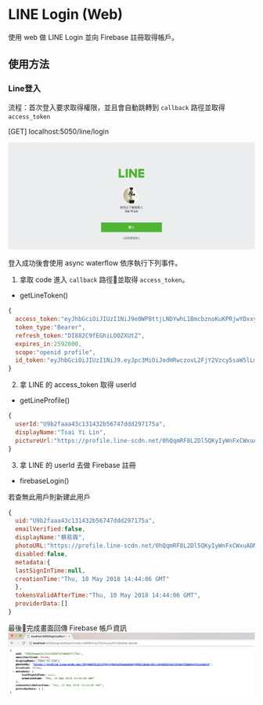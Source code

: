 # LINE Login (Web)
使用 web 做 LINE Login 並向 Firebase 註冊取得帳戶。


## 使用方法

### Line登入
流程：首次登入要求取得權限，並且會自動跳轉到 `callback` 路徑並取得 `access_token`


[GET] localhost:5050/line/login

<img src="screenshot/img01.png">

登入成功後會使用 async waterflow 依序執行下列事件。

1. 拿取 code 進入 `callback` 路徑並取得 `access_token`。
- getLineToken()

```js
{
  access_token:"eyJhbGciOiJIUzI1NiJ9e0WP8ttjLNDYwhL1BmcbznoKuKPRjwYDxxy3_w-EkeFaQlIZ9WszGkUkI3PGZQZ8vmrZUjWChLNsI6gXykgQEW0E16651dUYUDDGESZ4zyAp8mJcMIDSp2JnmxtKaWuTQBwb6blbUTIMVUCobcgczoVOcDc9Z_Tezl3dQL78XeA.llhQefBtlqFhPAjXdjqxbkrQ9npNkucIV_cYxFpfMhQ",
  token_type:"Bearer",
  refresh_token:"DI882C9fEGhiLOOZXUtZ",
  expires_in:2592000,
  scope:"openid profile",
  id_token:"eyJhbGciOiJIUzI1NiJ9.eyJpc3MiOiJodHRwczovL2FjY2Vzcy5saW5lLm1lIiwic3ViIjoiVTliMmZhYWE0M2MxMzE0MzJiNTY3NDdkZGQyOTcxNzVhIiwiYXVkIjoiMTU3MDcyNjE4NCIsImV4cCI6MTUyNjQ1ODUyMCwiaWF0IjoxNTI2NDU0OTIwLCJuYW1lIjoiVHNhaSBZaSBMaW4iLCJwaWN0dXJlIjoiaHR0cHM6Ly9wcm9maWxlLmxpbmUtc2Nkbi5uZXQvMGhRcW1SRjhMMkRsNVFLeUl5V25GeENXeHVBRE1uQlFnV0tFMUdiWGQtV0RsLUVrcGJiRWtWYTMxOFVHd3ZURUFNUHhnVk9pY29CRHQ5In0.V-_Cti85xlR47U4UD5833m3kqkHGvS06f2UL-5L-p-8"
}
```


2. 拿 LINE 的 access_token 取得 userId
- getLineProfile()

```js
{
  userId:"U9b2faaa43c131432b56747ddd297175a",
  displayName:"Tsai Yi Lin",
  pictureUrl:"https://profile.line-scdn.net/0hQqmRF8L2Dl5QKyIyWnFxCWxuADMnBQgWKE1GbXd-WDl-EkpbbEkVa318UGwvTEAMPxgVOicoBDt9"
}
```


3. 拿 LINE 的 userId 去做 Firebase 註冊
- firebaseLogin()

若查無此用戶則新建此用戶

```js
{
  uid:"U9b2faaa43c131432b56747ddd297175a",
  emailVerified:false,
  displayName:"蔡易霖",
  photoURL:"https://profile.line-scdn.net/0hQqmRF8L2Dl5QKyIyWnFxCWxuADMnBQgWKE1GbXd-WDl-EkpbbEkVa318UGwvTEAMPxgVOicoBDt9",
  disabled:false,
  metadata:{
  lastSignInTime:null,
  creationTime:"Thu, 10 May 2018 14:44:06 GMT"
  },
  tokensValidAfterTime:"Thu, 10 May 2018 14:44:06 GMT",
  providerData:[]
}
```

最後完成畫面回傳 Firebase 帳戶資訊
<img src="screenshot/img02.png">
